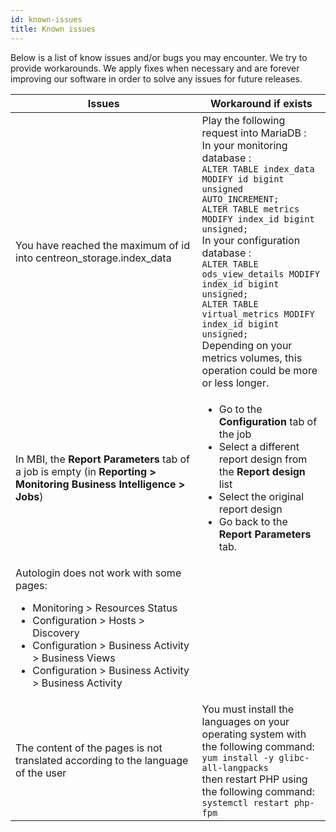 ```yaml
---
id: known-issues
title: Known issues
---
```


Below is a list of know issues and/or bugs you may encounter.
We try to provide workarounds. We apply fixes when
necessary and are forever improving our software in order to solve any
issues for future releases.

| Issues | Workaround if exists |
| ------ | -------------------- |
| You have reached the maximum of id into centreon_storage.index_data | Play the following request into MariaDB :<br/> In your monitoring database :<br /> `ALTER TABLE index_data MODIFY id bigint unsigned AUTO_INCREMENT;`<br /> `ALTER TABLE metrics MODIFY index_id bigint unsigned;`<br/> In your configuration database :<br /> `ALTER TABLE ods_view_details MODIFY index_id bigint unsigned;`<br /> `ALTER TABLE virtual_metrics MODIFY index_id bigint unsigned;`<br /> Depending on your metrics volumes, this operation could be more or less longer. |
|In MBI, the **Report Parameters** tab of a job is empty (in **Reporting > Monitoring Business Intelligence > Jobs**)|<ul><li>Go to the **Configuration** tab of the job</li><li>Select a different report design from the **Report design** list</li><li>Select the original report design</li><li>Go back to the **Report Parameters** tab.</li></ul>|
|Autologin does not work with some pages: <ul><li>Monitoring > Resources Status</li><li>Configuration > Hosts > Discovery</li><li>Configuration > Business Activity > Business Views</li><li>Configuration > Business Activity > Business Activity</li></ul>||
| The content of the pages is not translated according to the language of the user | You must install the languages on your operating system with the following command: <br /> `yum install -y glibc-all-langpacks` <br /> then restart PHP using the following command: <br /> `systemctl restart php-fpm` |
